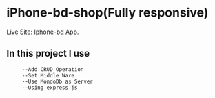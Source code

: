 # iPhone-bd-shop(Fully responsive)

Live Site: [Iphone-bd App](https://iphone-bd.web.app/).

## In this project I use

         --Add CRUD Operation
         --Set Middle Ware
         --Use MondoDb as Server
         --Using express js
